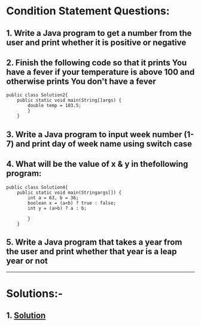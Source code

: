 # Condition Statement Questions:

## 1. Write a Java program to get a number from the user and print whether it is positive or negative

## 2. Finish the following code so that it prints You have a fever if your temperature is above 100 and otherwise prints You don't have a fever

```
public class Solution2{
    public static void main(String[]args) {
        double temp = 103.5;
        }
    }
```

## 3. Write a Java program to input week number (1-7) and print day of week name using switch case

## 4. What will be the value of x & y in thefollowing program:

```
public class Solution4{
    public static void main(Stringargs[]) {
        int a = 63, b = 36;
        boolean x = (a<b) ? true : false;
        int y = (a>b) ? a : b;

        }
    }
```

## 5. Write a Java program that takes a year from the user and print whether that year is a leap year or not

---

# Solutions:-

## 1. [Solution](https://github.com/Vishal-The-Nonpareil/java-guide/tree/main/6.1.Questions/Solution1/)
